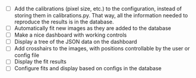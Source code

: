 - [ ] Add the calibrations (pixel size, etc.) to the configuration, instead of storing them in calibrations.py. That way, all the information needed to reproduce the results is in the database.
- [ ] Automatically fit new images as they are added to the database
- [ ] Make a nice dashboard with working controls
- [ ] Display a tree of the JSON data on the dashboard
- [ ] Add crosshairs to the images, with positions controllable by the user or config file
- [ ] Display the fit results
- [ ] Configure fits and display based on configs in the database
